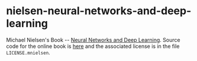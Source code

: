 # nielsen-neural-networks-and-deep-learning
Michael Nielsen's Book -- [Neural Networks and Deep Learning](http://neuralnetworksanddeeplearning.com/).
Source code for the online book is [here](https://github.com/mnielsen/neural-networks-and-deep-learning)
and the associated license is in the file `LICENSE.mnielsen`.
